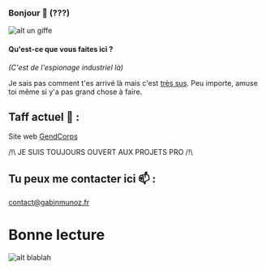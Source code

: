 ### Bonjour 👋 (???)

![alt un giffe](https://media.giphy.com/media/uHox9Jm5TyTPa/giphy.gif "Title")

#### Qu'est-ce que vous faites ici ?
*(C'est de l'espionage industriel là)*

Je sais pas comment t'es arrivé là mais c'est [très sus](https://www.youtube.com/watch?v=grd-K33tOSM'). Peu importe, amuse toi même si y'a pas grand chose à faire.








## Taff actuel 🔭 :

Site web [GendCorps](https://www.instagram.com/gendcorps/) 

/!\ JE SUIS TOUJOURS OUVERT AUX PROJETS PRO /!\

## Tu peux me contacter ici 📫 :

contact@gabinmunoz.fr


# Bonne lecture 
![alt blablah](https://media.giphy.com/media/y0yGfn4JsQCGY/giphy.gif)

